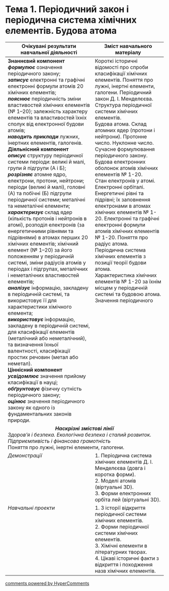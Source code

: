 <div id="hypercomments_widget" class="js-hypercomments-widget invisible"></div>

# Тема 1. Періодичний закон і періодична система хімічних елементів. Будова атома

<table>
  <tr>
    <td width="55%" align="center"><b>Очікувані результати  навчальної діяльності</b></td>
    <td width="45%" align="center"><b>Зміст навчального матеріалу</b></td>
  </tr>
<tbody>
  <tr>
    <td width="55%" style="vertical-align:top !important;">
    <b>Знаннєвий компонент <br>
    <i>формулює </i></b>означення періодичного закону; <br>  
    <b><i>записує</i></b> електронні та графічні електронні формули атомів 20 хімічних елементів; <br>
    <b><i>пояснює </i></b>періодичність зміни властивостей хімічних елементів (№ 1–20); залежність характеру елементів та властивостей їхніх сполук від електронної будови атомів; <br>
    <b><i>наводить приклади </i></b>лужних, інертних елементів, галогенів. <br> 
    <b>Діяльнісний компонент <br>
    <i>описує</i> </b>структуру періодичної системи періоди: великі й малі, групи й підгрупи (А і Б);<br>
    <b><i>розрізняє</i></b> атомне ядро, електрони, протони, нейтрони; періоди (великі й малі), головні (А) та побічні (Б) підгрупи періодичної системи; металічні та неметалічні елементи;<br> 
    <i><b>характеризує </b></i> склад   ядер 
    (кількість протонів і нейтронів в атомі), розподіл електронів (за енергетичними рівнями та підрівнями) в атомах перших 20 хімічних елементів; хімічний елемент (№ 1–20) за його положенням у періодичній системі, зміни радіусів атомів у періодах і підгрупах, металічних і неметалічних властивостей 
    елементів; <br>
    <i><b>аналізує</b></i> інформацію, закладену в періодичній системі, та використовує її для характеристики хімічного елемента;<br>
    <i><b>використовує </b></i>інформацію, закладену в періодичній системі, для класифікації елементів (металічний або неметалічний), та визначення їхньої валентності, класифікації простих речовин (метал або неметал).<br>
    <b>Ціннісний компонент <br>
    <i>усвідомлює </i></b>значення прийому класифікації в науці; <br>
    <b><i>обґрунтовує </i></b>фізичну сутність періодичного закону; <br>
    <i><b>оцінює</b></i> значення періодичного закону як одного із фундаментальних законів природи.
    </td>
    <td width="45%" style="vertical-align:top !important;">
      Короткі історичні відомості про спроби класифікації хімічних елементів. Поняття про лужні, інертні елементи, галогени. Періодичний закон Д. І. Менделєєва. Структура періодичної системи хімічних елементів.  <br>
      Будова атома. Склад атомних ядер (протони і нейтрони). Протонне число. Нуклонне число. Сучасне формулювання періодичного закону.  <br>
      Будова електронних оболонок атомів хімічних елементів № 1-20.  <br>
      Стан  електронів  у   атомі.  <br>
      Електронні орбіталі. Енергетичні рівні та підрівні; їх заповнення електронами в атомах хімічних елементів № 1-20. Електронні та графічні електронні формули атомів хімічних елементів № 1-20. Поняття про радіус атома.  <br>
      Періодична система хімічних елементів з позиції теорії будови атома. <br> 
      Характеристика хімічних елементів № 1-20 за їхнім місцем у періодичній системі та будовою атома.  <br>
      Значення періодичного 
    </td>
  </tr>
  <tr>
    <td style="vertical-align:top !important;" colspan="2">
      <div style="margin-bottom: -20px; text-align: center !important;"><b><i>Наскрізні змістові лінії</i></b></div> <br>
      <span style="text-align: left !important;">
        <i>Здоров’я і безпека. Екологічна безпека   і сталий розвиток. Підприємливість і фінансова грамотність</i> <br>
        Поняття про лужні, інертні елементи, галогени. 
      </span>
    </td>
  </tr>
  <tr>
    <td width="55%" style="vertical-align:top !important;">
     <i>Демонстрації </i> 
    </td>
    <td width="45%" style="vertical-align:top !important;">
      1.  Періодична система хімічних елементів Д. І. Менделєєва (довга і коротка форми). <br>
      2.  Моделі атомів (віртуальні 3D).  <br>
      3.  Форми електронних орбіта лей (віртуальні 3D). 
    </td>
  </tr> 
  <tr>
    <td width="55%" style="vertical-align:top !important;">
     <i>Навчальні проекти</i> 
    </td>
    <td width="45%" style="vertical-align:top !important;">
      1. З історії відкриття періодичної системи хімічних елементів. <br>
      2. Форми періодичної системи хімічних елементів. <br>
      3.  Хімічні   елементи  в літературних творах. <br>
      4.  Цікаві історичні факти з відкриття і походження назв хімічних елементів. 
    </td>
  </tr>   
</tbody>
</table>

<div class="js-hypercomments-container">
<a href="http://hypercomments.com" class="hc-link" title="comments widget">comments powered by HyperComments</a>
</div>
